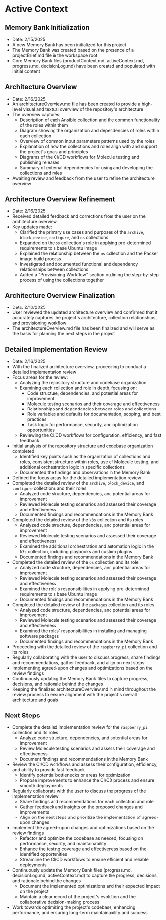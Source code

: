 # Active Context

## Memory Bank Initialization 
- Date: 2/15/2025
- A new Memory Bank has been initialized for this project
- The Memory Bank was created based on the presence of a projectBrief.md file in the workspace root
- Core Memory Bank files (productContext.md, activeContext.md, progress.md, decisionLog.md) have been created and populated with initial content

## Architecture Overview
- Date: 2/16/2025
- An architectureOverview.md file has been created to provide a high-level visual and textual overview of the repository's architecture
- The overview captures:
  - Description of each Ansible collection and the common functionality of the roles within them
  - Diagram showing the organization and dependencies of roles within each collection
  - Overview of common input parameters patterns used by the roles
  - Explanation of how the collections and roles align with and support the project's goals and principles
  - Diagrams of the CI/CD workflows for Molecule testing and publishing releases
  - Summary of external dependencies for using and developing the collections and roles
- Awaiting review and feedback from the user to refine the architecture overview

## Architecture Overview Refinement
- Date: 2/16/2025
- Received detailed feedback and corrections from the user on the architecture overview
- Key updates made:
  - Clarified the primary use cases and purposes of the `archive`, `block_device`, `configure`, and `os` collections
  - Expanded on the `os` collection's role in applying pre-determined requirements to a base Ubuntu image
  - Explained the relationship between the `os` collection and the Packer image build process
  - Investigated and documented functional and dependency relationships between collections
  - Added a "Provisioning Workflow" section outlining the step-by-step process of using the collections together

## Architecture Overview Finalization
- Date: 2/16/2025
- User reviewed the updated architecture overview and confirmed that it accurately captures the project's architecture, collection relationships, and provisioning workflow
- The architectureOverview.md file has been finalized and will serve as the basis for planning the next steps in the project

## Detailed Implementation Review
- Date: 2/16/2025
- With the finalized architecture overview, proceeding to conduct a detailed implementation review
- Focus areas for the review:
  - Analyzing the repository structure and codebase organization
  - Examining each collection and role in depth, focusing on:
    - Code structure, dependencies, and potential areas for improvement
    - Molecule testing scenarios and their coverage and effectiveness
    - Relationships and dependencies between roles and collections
    - Role variables and defaults for documentation, scoping, and best practices
    - Task logic for performance, security, and optimization opportunities
  - Reviewing the CI/CD workflows for configuration, efficiency, and fast feedback
- Initial analysis of the repository structure and codebase organization completed
  - Identified key points such as the organization of collections and roles, consistent structure within roles, use of Molecule testing, and additional orchestration logic in specific collections
  - Documented the findings and observations in the Memory Bank
- Defined the focus areas for the detailed implementation review
- Completed the detailed review of the `archive`, `block_device`, and `configure` collections and their roles
  - Analyzed code structure, dependencies, and potential areas for improvement
  - Reviewed Molecule testing scenarios and assessed their coverage and effectiveness
  - Documented findings and recommendations in the Memory Bank
- Completed the detailed review of the `k3s` collection and its roles
  - Analyzed code structure, dependencies, and potential areas for improvement
  - Reviewed Molecule testing scenarios and assessed their coverage and effectiveness
  - Examined the additional orchestration and automation logic in the `k3s` collection, including playbooks and custom plugins
  - Documented findings and recommendations in the Memory Bank
- Completed the detailed review of the `os` collection and its role
  - Analyzed code structure, dependencies, and potential areas for improvement
  - Reviewed Molecule testing scenarios and assessed their coverage and effectiveness
  - Examined the role's responsibilities in applying pre-determined requirements to a base Ubuntu image
  - Documented findings and recommendations in the Memory Bank
- Completed the detailed review of the `packages` collection and its roles
  - Analyzed code structure, dependencies, and potential areas for improvement
  - Reviewed Molecule testing scenarios and assessed their coverage and effectiveness
  - Examined the roles' responsibilities in installing and managing software packages
  - Documented findings and recommendations in the Memory Bank
- Proceeding with the detailed review of the `raspberry_pi` collection and its roles
- Regularly collaborating with the user to discuss progress, share findings and recommendations, gather feedback, and align on next steps
- Implementing agreed-upon changes and optimizations based on the review findings
- Continuously updating the Memory Bank files to capture progress, decisions, and rationale behind the changes
- Keeping the finalized architectureOverview.md in mind throughout the review process to ensure alignment with the project's overall architecture and goals

## Next Steps
- Complete the detailed implementation review for the `raspberry_pi` collection and its roles
  - Analyze code structure, dependencies, and potential areas for improvement
  - Review Molecule testing scenarios and assess their coverage and effectiveness
  - Document findings and recommendations in the Memory Bank
- Review the CI/CD workflows and assess their configuration, efficiency, and ability to provide fast feedback
  - Identify potential bottlenecks or areas for optimization
  - Propose improvements to enhance the CI/CD process and ensure smooth deployments
- Regularly collaborate with the user to discuss the progress of the implementation review
  - Share findings and recommendations for each collection and role
  - Gather feedback and insights on the proposed changes and improvements
  - Align on the next steps and prioritize the implementation of agreed-upon changes
- Implement the agreed-upon changes and optimizations based on the review findings
  - Refactor and optimize the codebase as needed, focusing on performance, security, and maintainability
  - Enhance the testing coverage and effectiveness based on the identified opportunities
  - Streamline the CI/CD workflows to ensure efficient and reliable deployments
- Continuously update the Memory Bank files (progress.md, decisionLog.md, activeContext.md) to capture the progress, decisions, and rationale behind the changes
  - Document the implemented optimizations and their expected impact on the project
  - Maintain a clear record of the project's evolution and the collaborative decision-making process
- Work towards optimizing the project's codebase, enhancing performance, and ensuring long-term maintainability and success
